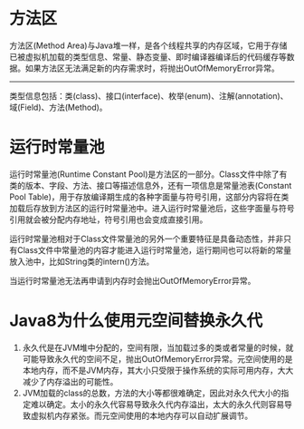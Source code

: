 # 方法区

方法区(Method Area)与Java堆一样，是各个线程共享的内存区域，它用于存储已被虚拟机加载的类型信息、常量、静态变量、即时编译器编译后的代码缓存等数据。如果方法区无法满足新的内存需求时，将抛出OutOfMemoryError异常。

---

类型信息包括：类(class)、接口(interface)、枚举(enum)、注解(annotation)、域(Field)、方法(Method)。

# 运行时常量池

运行时常量池(Runtime Constant Pool)是方法区的一部分。Class文件中除了有类的版本、字段、方法、接口等描述信息外，还有一项信息是常量池表(Constant Pool Table)，用于存放编译期生成的各种字面量与符号引用，这部分内容将在类加载后存放到方法区的运行时常量池中。进入运行时常量池后，这些字面量与符号引用就会被分配内存地址，符号引用也会变成直接引用。

运行时常量池相对于Class文件常量池的另外一个重要特征是具备动态性，并非只有Class文件中常量池的内容才能进入运行时常量池，运行期间也可以将新的常量放入池中，比如String类的intern()方法。

当运行时常量池无法再申请到内存时会抛出OutOfMemoryError异常。

# Java8为什么使用元空间替换永久代

1. 永久代是在JVM堆中分配的，空间有限，当加载过多的类或者常量的时候，就可能导致永久代的空间不足，抛出OutOfMemoryError异常。元空间使用的是本地内存，而不是JVM内存，其大小只受限于操作系统的实际可用内存，大大减少了内存溢出的可能性。
2. JVM加载的class的总数，方法的大小等都很难确定，因此对永久代大小的指定难以确定。太小的永久代容易导致永久代内存溢出，太大的永久代则容易导致虚拟机内存紧张。而元空间使用的本地内存可以自动扩展调节。
